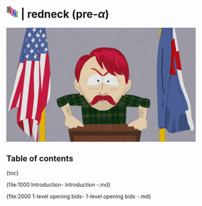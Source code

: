 # ![redneck](https://raw.githubusercontent.com/aornota/redneck/main/src/resources/tpoc-32x32.png) | redneck (pre-_α_)

![they took our bids!](https://raw.githubusercontent.com/aornota/redneck/main/src/resources/redneck.jpg)

## Table of contents

{toc}

{file:1000 Introduction\- Introduction -.md}

{file:2000 1-level opening bids\- 1-level opening bids -.md}
